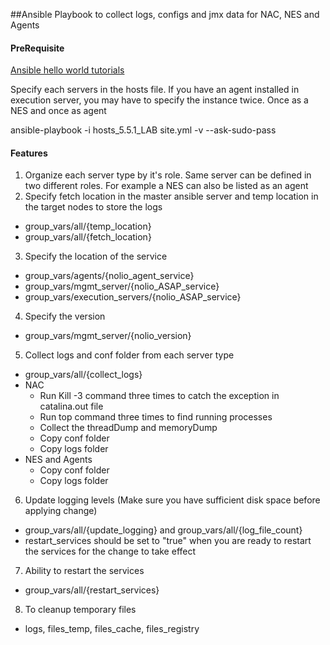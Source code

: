 ##Ansible Playbook to collect logs, configs and jmx data for NAC, NES and Agents 

#### PreRequisite

[Ansible hello world tutorials](http://www.sanjeevnandam.com/blog/ansible-hello-world)

Specify each servers in the hosts file. If you have an agent installed in execution server, you may have to specify the instance twice. Once as a NES and once as agent

ansible-playbook -i hosts_5.5.1_LAB site.yml -v --ask-sudo-pass

#### Features
1. Organize each server type by it's role. Same server can be defined in two different roles. For example a NES can also be listed as an agent
2. Specify fetch location in the master ansible server and temp location in the target nodes to store the logs
 * group_vars/all/{temp_location}
 * group_vars/all/{fetch_location}
3. Specify the location of the service
  * group_vars/agents/{nolio_agent_service}
  * group_vars/mgmt_server/{nolio_ASAP_service}
  * group_vars/execution_servers/{nolio_ASAP_service}
4. Specify the version
  * group_vars/mgmt_server/{nolio_version}
5. Collect logs and conf folder from each server type
 * group_vars/all/{collect_logs}
 * NAC
     * Run Kill -3 command three times to catch the exception in catalina.out file
     * Run top command three times to find running processes
     * Collect the threadDump and memoryDump
     * Copy conf folder
     * Copy logs folder
 * NES and Agents
     * Copy conf folder
     * Copy logs folder
6. Update logging levels (Make sure you have sufficient disk space before applying change)
 * group_vars/all/{update_logging} and group_vars/all/{log_file_count}
 * restart_services should be set to "true" when you are ready to restart the services for the change to take effect
7. Ability to restart the services
 * group_vars/all/{restart_services}
8. To cleanup temporary files 
 * logs, files_temp, files_cache, files_registry
